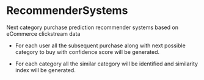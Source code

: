 # RecommenderSystems

Next category purchase prediction recommender systems based on eCommerce clickstream data

* For each user all the subsequent purchase along with next possible category to buy with confidence score will be generated.

* For each category all the similar category will be identified and similarity index will be generated.

